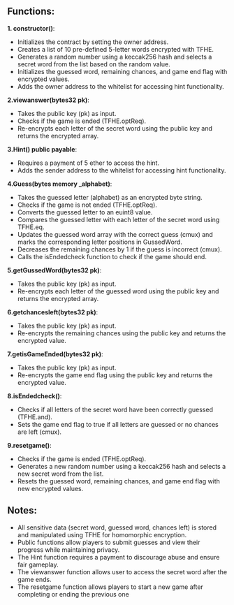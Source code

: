 ## Functions:

**1. constructor()**: 
- Initializes the contract by setting the owner address.
- Creates a list of 10 pre-defined 5-letter words encrypted with TFHE.
- Generates a random number using a keccak256 hash and selects a secret word from the list based on the random value.
- Initializes the guessed word, remaining chances, and game end flag with encrypted values.
- Adds the owner address to the whitelist for accessing hint functionality.

**2.viewanswer(bytes32 pk)**:
- Takes the public key (pk) as input.
- Checks if the game is ended (TFHE.optReq).
- Re-encrypts each letter of the secret word using the public key and returns the encrypted array.

**3.Hint() public payable**:
- Requires a payment of 5 ether to access the hint.
- Adds the sender address to the whitelist for accessing hint functionality.

**4.Guess(bytes memory _alphabet)**:
- Takes the guessed letter (alphabet) as an encrypted byte string.
- Checks if the game is not ended (TFHE.optReq).
- Converts the guessed letter to an euint8 value.
- Compares the guessed letter with each letter of the secret word using TFHE.eq.
- Updates the guessed word array with the correct guess (cmux) and marks the corresponding letter positions in GussedWord.
- Decreases the remaining chances by 1 if the guess is incorrect (cmux).
- Calls the isEndedcheck function to check if the game should end.

**5.getGussedWord(bytes32 pk)**:
- Takes the public key (pk) as input.
- Re-encrypts each letter of the guessed word using the public key and returns the encrypted array.

**6.getchancesleft(bytes32 pk)**:
- Takes the public key (pk) as input.
- Re-encrypts the remaining chances using the public key and returns the encrypted value.

**7.getisGameEnded(bytes32 pk)**:
- Takes the public key (pk) as input.
- Re-encrypts the game end flag using the public key and returns the encrypted value.

**8.isEndedcheck()**:
- Checks if all letters of the secret word have been correctly guessed (TFHE.and).
- Sets the game end flag to true if all letters are guessed or no chances are left (cmux).

**9.resetgame()**:
- Checks if the game is ended (TFHE.optReq).
- Generates a new random number using a keccak256 hash and selects a new secret word from the list.
- Resets the guessed word, remaining chances, and game end flag with new encrypted values.

## Notes:

- All sensitive data (secret word, guessed word, chances left) is stored and manipulated using TFHE for homomorphic encryption.
- Public functions allow players to submit guesses and view their progress while maintaining privacy.
- The Hint function requires a payment to discourage abuse and ensure fair gameplay.
- The viewanswer function allows user to access the secret word after the game ends.
- The resetgame function allows players to start a new game after completing or ending the previous one
